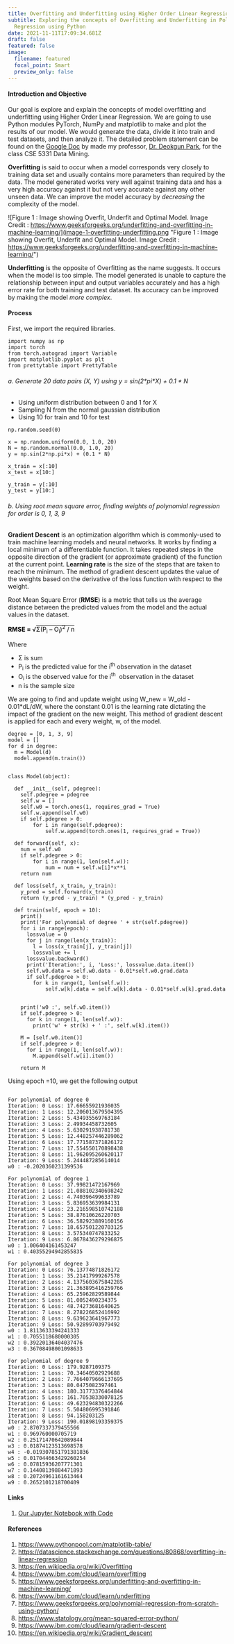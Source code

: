 ```yaml
---
title: Overfitting and Underfitting using Higher Order Linear Regression
subtitle: Exploring the concepts of Overfitting and Underfitting in Polynomial
  Regression using Python
date: 2021-11-11T17:09:34.681Z
draft: false
featured: false
image:
  filename: featured
  focal_point: Smart
  preview_only: false
---
```

#### Introduction and Objective

Our goal is explore and explain the concepts of model overfitting and underfitting using Higher Order Linear Regression. We are going to use Python modules PyTorch, NumPy and matplotlib to make and plot the results of our model. We would generate the data, divide it into train and test datasets, and then analyze it. The detailed problem statement can be found on the [Google Doc](https://docs.google.com/document/d/126p_RE60XSdpzmNWmO-OUOGsUbR-LczyYDQ9I4xnYAQ/edit#) by made my professor, [Dr. Deokgun Park](https://crystal.uta.edu/~park/), for the class CSE 5331 Data Mining. 

**Overfitting** is said to occur when a model corresponds very closely to training data set and usually contains more parameters than required by the data. The model generated works very well against training data and has a very high accuracy against it but not very accurate against any other unseen data. We can improve the model accuracy by *decreasing* the complexity of the model.

![Figure 1 : Image showing Overfit, Underfit and Optimal Model. Image Credit : https://www.geeksforgeeks.org/underfitting-and-overfitting-in-machine-learning/](image-1-overfitting-underfitting.png "Figure 1 : Image showing Overfit, Underfit and Optimal Model. Image Credit : https://www.geeksforgeeks.org/underfitting-and-overfitting-in-machine-learning/")

**Underfitting** is the opposite of Overfitting as the name suggests. It occurs when the model is too simple. The model generated is unable to capture the relationship between input and output variables accurately and has a high error rate for both training and test dataset. Its accuracy can be improved by making the model *more complex*.

#### Process

First, we import the required libraries.

```
import numpy as np
import torch
from torch.autograd import Variable
import matplotlib.pyplot as plt
from prettytable import PrettyTable
```

###### a. Generate 20 data pairs (X, Y) using y = sin(2\*pi\*X) + 0.1 * N

* Using uniform distribution between 0 and 1 for X
* Sampling N from the normal gaussian distribution
* Using 10 for train and 10 for test

```
np.random.seed(0)

x = np.random.uniform(0.0, 1.0, 20)
N = np.random.normal(0.0, 1.0, 20)
y = np.sin(2*np.pi*x) + (0.1 * N)

x_train = x[:10]
x_test = x[10:]

y_train = y[:10]
y_test = y[10:]
```

###### b. Using root mean square error, finding weights of polynomial regression for order is 0, 1, 3, 9

**Gradient Descent** is an optimization algorithm which is commonly-used to train machine learning models and neural networks. It works by finding a local minimum of a differentiable function. It takes repeated steps in the opposite direction of the gradient (or approximate gradient) of the function at the current point. **Learning rate** is the size of the steps that are taken to reach the minimum. The method of gradient descent updates the value of the weights based on the derivative of the loss function with respect to the weight.

Root Mean Square Error (**RMSE**) is a metric that tells us the average distance between the predicted values from the model and the actual values in the dataset.

<span style="color: #000000;"><strong>RMSE = </strong>√<span style="border-top: 1px solid black;">Σ(P<sub>i</sub> – O<sub>i</sub>)<sup>2</sup> / n</span></span>

Where 

* Σ is sum
* P<sub>i</sub> is the predicted value for the i<sup>th</sup> observation in the dataset
* O<sub>i</sub> is the observed value for the i<sup>th</sup>  observation in the dataset
* n is the sample size

We are going to find and update weight using W_new = W_old - 0.01*dL/dW, where the constant 0.01 is the learning rate dictating the impact of the gradient on the new weight. This method of gradient descent is applied for each and every weight, w, of the model.



```
degree = [0, 1, 3, 9]
model = []
for d in degree:
  m = Model(d)
  model.append(m.train())


class Model(object):

  def __init__(self, pdegree):
    self.pdegree = pdegree
    self.w = []
	self.w0 = torch.ones(1, requires_grad = True)
	self.w.append(self.w0)
	if self.pdegree > 0:
		for i in range(self.pdegree):
			self.w.append(torch.ones(1, requires_grad = True))

  def forward(self, x):
	num = self.w0
	if self.pdegree > 0:
		for i in range(1, len(self.w)):
			num = num + self.w[i]*x**i
    return num

  def loss(self, x_train, y_train):
    y_pred = self.forward(x_train)
    return (y_pred - y_train) * (y_pred - y_train)

  def train(self, epoch = 10):
    print()
    print('For polynomial of degree ' + str(self.pdegree))
    for i in range(epoch):
      lossvalue = 0
      for j in range(len(x_train)):
        l = loss(x_train[j], y_train[j])
        lossvalue += l
      lossvalue.backward()
      print('Iteration:', i, 'Loss:', lossvalue.data.item())
      self.w0.data = self.w0.data - 0.01*self.w0.grad.data
      if self.pdegree > 0:
		for k in range(1, len(self.w)):
			self.w[k].data = self.w[k].data - 0.01*self.w[k].grad.data

    
    print('w0 :', self.w0.item())
    if self.pdegree > 0:
      for k in range(1, len(self.w)):
		print('w' + str(k) + ' :', self.w[k].item())

    M = [self.w0.item()]
    if self.pdegree > 0:
      for i in range(1, len(self.w)):
        M.append(self.w[i].item())
 
    return M
```

Using epoch =10, we get the following output

```

For polynomial of degree 0
Iteration: 0 Loss: 17.66655921936035
Iteration: 1 Loss: 12.206013679504395
Iteration: 2 Loss: 5.434935569763184
Iteration: 3 Loss: 2.49934458732605
Iteration: 4 Loss: 5.630291938781738
Iteration: 5 Loss: 12.448257446289062
Iteration: 6 Loss: 17.771587371826172
Iteration: 7 Loss: 17.554550170898438
Iteration: 8 Loss: 11.962095260620117
Iteration: 9 Loss: 5.244487285614014
w0 : -0.2020360231399536

For polynomial of degree 1
Iteration: 0 Loss: 37.99821472167969
Iteration: 1 Loss: 21.088102340698242
Iteration: 2 Loss: 4.740396499633789
Iteration: 3 Loss: 5.836953639984131
Iteration: 4 Loss: 23.216598510742188
Iteration: 5 Loss: 38.87610626220703
Iteration: 6 Loss: 36.582923889160156
Iteration: 7 Loss: 18.657501220703125
Iteration: 8 Loss: 3.575340747833252
Iteration: 9 Loss: 6.8678436279296875
w0 : 1.006404161453247
w1 : 0.40355294942855835

For polynomial of degree 3
Iteration: 0 Loss: 76.13774871826172
Iteration: 1 Loss: 35.21417999267578
Iteration: 2 Loss: 4.1375603675842285
Iteration: 3 Loss: 21.363895416259766
Iteration: 4 Loss: 65.25962829589844
Iteration: 5 Loss: 81.0052490234375
Iteration: 6 Loss: 48.74273681640625
Iteration: 7 Loss: 8.278226852416992
Iteration: 8 Loss: 9.639623641967773
Iteration: 9 Loss: 50.92899703979492
w0 : 1.8113633394241333
w1 : 0.7055118680000305
w2 : 0.39220136404037476
w3 : 0.36708498001098633

For polynomial of degree 9
Iteration: 0 Loss: 179.9287109375
Iteration: 1 Loss: 70.34640502929688
Iteration: 2 Loss: 7.7664079666137695
Iteration: 3 Loss: 80.0475082397461
Iteration: 4 Loss: 180.31773376464844
Iteration: 5 Loss: 161.70538330078125
Iteration: 6 Loss: 49.623294830322266
Iteration: 7 Loss: 5.504806995391846
Iteration: 8 Loss: 94.158203125
Iteration: 9 Loss: 190.01898193359375
w0 : 2.8707337379455566
w1 : 0.969760000705719
w2 : 0.25171470642089844
w3 : 0.01874123513698578
w4 : -0.019307851791381836
w5 : 0.017044663429260254
w6 : 0.07815936207771301
w7 : 0.14408139884471893
w8 : 0.20724961161613464
w9 : 0.2652101218700409
```



#### Links

1. [Our Jupyter Notebook with Code](https://github.com/skbt/Overfitting-in-polynomial-regression/blob/main/Overfitting-using-Higher-Order-Linear-Regression.ipynb)

#### References

1. https://www.pythonpool.com/matplotlib-table/
2. https://datascience.stackexchange.com/questions/80868/overfitting-in-linear-regression
3. https://en.wikipedia.org/wiki/Overfitting
4. https://www.ibm.com/cloud/learn/overfitting
5. https://www.geeksforgeeks.org/underfitting-and-overfitting-in-machine-learning/
6. https://www.ibm.com/cloud/learn/underfitting
7. https://www.geeksforgeeks.org/polynomial-regression-from-scratch-using-python/
8. https://www.statology.org/mean-squared-error-python/
9. https://www.ibm.com/cloud/learn/gradient-descent
10. https://en.wikipedia.org/wiki/Gradient_descent